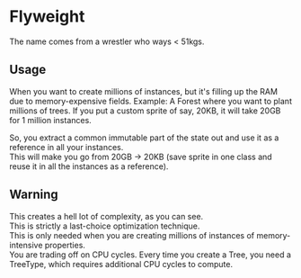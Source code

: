 # Flyweight

The name comes from a wrestler who ways < 51kgs.

## Usage

When you want to create millions of instances, but it's filling up the RAM due to memory-expensive fields.
Example: A Forest where you want to plant millions of trees. If you put a custom sprite of say, 20KB, it will take 20GB  
for 1 million instances.

So, you extract a common immutable part of the state out and use it as a reference in all your instances.  
This will make you go from 20GB → 20KB (save sprite in one class and reuse it in all the instances as a reference).

## Warning

This creates a hell lot of complexity, as you can see.  
This is strictly a last-choice optimization technique.  
This is only needed when you are creating millions of instances of memory-intensive properties.  
You are trading off on CPU cycles. Every time you create a Tree, you need a TreeType, which requires additional CPU
cycles to compute.
